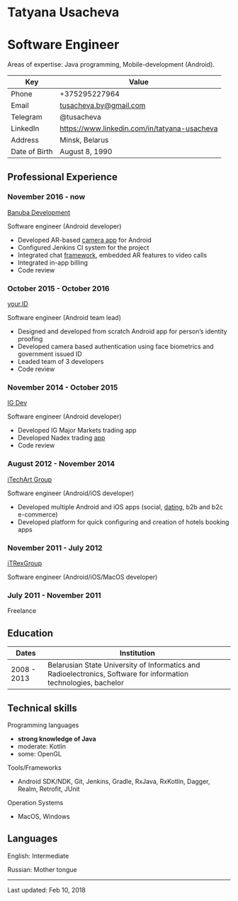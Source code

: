 

Tatyana Usacheva
===========

Software Engineer
=================

Areas of expertise: Java programming, Mobile-development (Android).

| Key | Value |
|--|--|
| Phone | +375295227964 |
| Email | tusacheva.by@gmail.com |
| Telegram | @tusacheva |
| LinkedIn | https://www.linkedin.com/in/tatyana-usacheva |
| Address | Minsk, Belarus |
| Date of Birth | August 8, 1990 |

Professional Experience
-----------------------

### November 2016 - now

[Banuba Development][1]

Software engineer (Android developer)
  * Developed AR-based [camera app][6] for Android
  * Configured Jenkins CI system for the project
  * Integrated chat [framework][7], embedded AR features to video calls
  * Integrated in-app billing
  * Code review
  
### October 2015 - October 2016

[your.ID][2]

Software engineer (Android team lead)
* Designed and developed from scratch Android app for person’s identity proofing
* Developed camera based authentication using face biometrics and government issued ID
* Leaded team of 3 developers
* Code review

### November 2014 - October 2015

[IG Dev][3]

Software engineer (Android developer)
* Developed IG Major Markets trading app
* Developed Nadex trading [app][8]
* Code review

### August 2012 - November 2014

[iTechArt Group][4]

Software engineer (Android/iOS developer)
* Developed multiple Android and iOS apps (social, [dating][9], b2b and b2c e-commerce)
* Developed platform for quick configuring and creation of hotels booking apps 

### November 2011 - July 2012

[iTRexGroup][4]

Software engineer (Android/iOS/MacOS developer)


### July 2011 - November 2011

Freelance

Education
---------
| Dates | Institution |
|--|--|
| 2008 - 2013 | Belarusian State University of Informatics and Radioelectronics, Software for information technologies, bachelor |

Technical skills
----------------
    
Programming languages
- **strong knowledge of Java**
- moderate: Kotlin
- some: OpenGL
    
Tools/Frameworks
- Android SDK/NDK, Git, Jenkins, Gradle, RxJava, RxKotlin, Dagger, Realm, Retrofit, JUnit

Operation Systems
- MacOS, Windows


Languages
---------
English: Intermediate

Russian: Mother tongue

----
Last updated: Feb 10, 2018

[1]: https://banuba.com/
[2]: https://www.linkedin.com/company/your.id/
[3]: https://www.ig.com
[4]: https://www.itechart.com/
[5]: http://itrexgroup.com/
[6]: https://play.google.com/store/apps/details?id=com.banuba.camera
[7]: https://quickblox.com/
[8]: https://play.google.com/store/apps/details?id=com.nadex.dxd
[9]: https://play.google.com/store/apps/details?id=com.thaijoop
